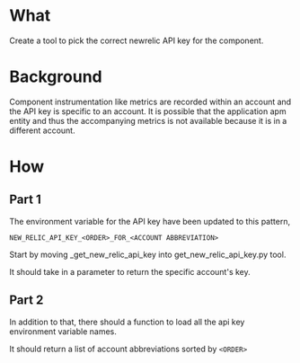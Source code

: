 # What

Create a tool to pick the correct newrelic API key for the component.

# Background

Component instrumentation like metrics are recorded within an account and the API key is specific to an account.
It is possible that the application apm entity and thus the accompanying metrics is not available because
it is in a different account.

# How

## Part 1

The environment variable for the API key have been updated to this pattern,

```
NEW_RELIC_API_KEY_<ORDER>_FOR_<ACCOUNT ABBREVIATION>
```

Start by moving \_get_new_relic_api_key into get_new_relic_api_key.py tool.

It should take in a parameter to return the specific account's key.

## Part 2

In addition to that, there should a function to load all the api key environment variable names.

It should return a list of account abbreviations sorted by `<ORDER>`
